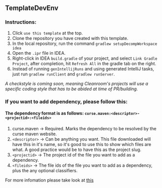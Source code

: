 ## TemplateDevEnv

### Instructions:

1. Click `use this template` at the top.
2. Clone the repository you have created with this template.
3. In the local repository, run the command `gradlew setupDecompWorkspace idea`
4. Open the `.ipr` file in IDEA.
5. Right-click in IDEA `build.gradle` of your project, and select `Link Gradle Project`, after completion, hit `Refresh All` in the gradle tab on the right.
6. Instead of running `genIntellijRuns` and using generated IntelliJ tasks, just run `gradlew runClient` and `gradlew runServer`.

*A checkstyle is coming soon, meaning Cleanroom's projects will use a specific coding style that has to be abided at time of PR/building.*

### If you want to add dependency, please follow this:

#### The dependency format is as follows: `curse.maven:<descriptor>-<projectid>:<fileids>`

1. curse.maven -> Required. Marks the dependency to be resolved by the curse maven website.
2. `<descriptor>` -> Can be anything you want. This file downloaded will have this in it's name, so it's good to use this to show which files are what. A good practice would be to have this as the project slug.
3. `<projectid>` -> The project id of the file you want to add as a dependency.
4. `<fileids>` -> The file ids of the file you want to add as a dependency, plus the any optional classifiers.

For more infomation please take look at [this](https://cursemaven.com/)

